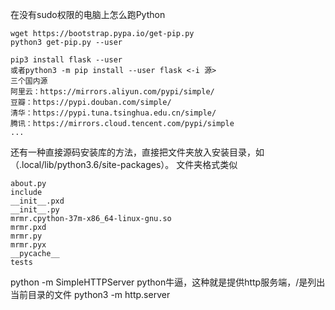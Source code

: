 在没有sudo权限的电脑上怎么跑Python

```
wget https://bootstrap.pypa.io/get-pip.py
python3 get-pip.py --user

pip3 install flask --user
或者python3 -m pip install --user flask <-i 源>
三个国内源
阿里云：https://mirrors.aliyun.com/pypi/simple/
豆瓣：https://pypi.douban.com/simple/
清华：https://pypi.tuna.tsinghua.edu.cn/simple/
腾讯：https://mirrors.cloud.tencent.com/pypi/simple
...
```


还有一种直接源码安装库的方法，直接把文件夹放入安装目录，如（.local/lib/python3.6/site-packages）。
文件夹格式类似
```
about.py
include
__init__.pxd
__init__.py
mrmr.cpython-37m-x86_64-linux-gnu.so
mrmr.pxd
mrmr.py
mrmr.pyx
__pycache__
tests
```

python -m SimpleHTTPServer <port> python牛逼，这种就是提供http服务端，/是列出当前目录的文件
python3 -m http.server <port>